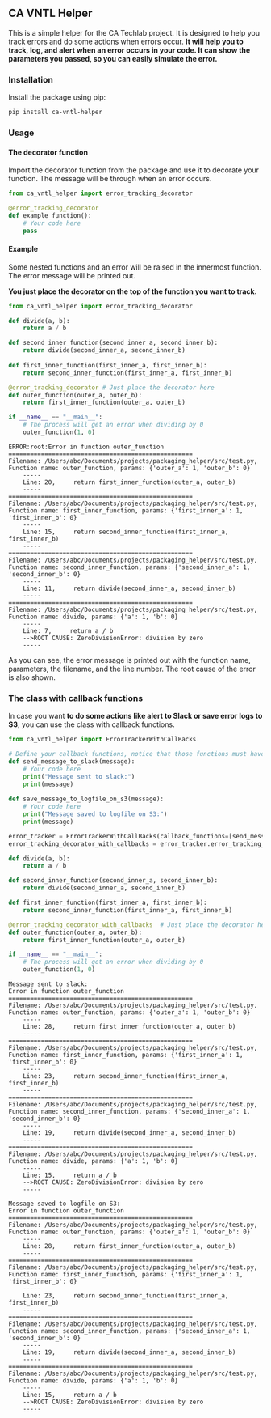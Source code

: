 ## CA VNTL Helper
This is a simple helper for the CA Techlab project. It is designed to help you track errors and do some actions when errors occur.
**It will help you to track, log, and alert when an error occurs in your code. It can show the parameters you passed, so you can easily simulate the error.**
### Installation
Install the package using pip:
```bash
pip install ca-vntl-helper
```
### Usage
#### The decorator function
Import the decorator function from the package and use it to decorate your function. The message will be through when an error occurs.
```python
from ca_vntl_helper import error_tracking_decorator

@error_tracking_decorator
def example_function():
    # Your code here
    pass
```
#### Example
Some nested functions and an error will be raised in the innermost function. The error message will be printed out.

**You just place the decorator on the top of the function you want to track.**
```python
from ca_vntl_helper import error_tracking_decorator

def divide(a, b):
    return a / b

def second_inner_function(second_inner_a, second_inner_b):
    return divide(second_inner_a, second_inner_b)
    
def first_inner_function(first_inner_a, first_inner_b):
    return second_inner_function(first_inner_a, first_inner_b)

@error_tracking_decorator # Just place the decorator here
def outer_function(outer_a, outer_b):
    return first_inner_function(outer_a, outer_b)

if __name__ == "__main__":
    # The process will get an error when dividing by 0
    outer_function(1, 0)
```
```text
ERROR:root:Error in function outer_function 
===================================================
Filename: /Users/abc/Documents/projects/packaging_helper/src/test.py,
Function name: outer_function, params: {'outer_a': 1, 'outer_b': 0}
	-----
	Line: 20,     return first_inner_function(outer_a, outer_b)
 	-----
===================================================
Filename: /Users/abc/Documents/projects/packaging_helper/src/test.py,
Function name: first_inner_function, params: {'first_inner_a': 1, 'first_inner_b': 0}
	-----
	Line: 15,     return second_inner_function(first_inner_a, first_inner_b)
 	-----
===================================================
Filename: /Users/abc/Documents/projects/packaging_helper/src/test.py,
Function name: second_inner_function, params: {'second_inner_a': 1, 'second_inner_b': 0}
	-----
	Line: 11,     return divide(second_inner_a, second_inner_b)
 	-----
===================================================
Filename: /Users/abc/Documents/projects/packaging_helper/src/test.py,
Function name: divide, params: {'a': 1, 'b': 0}
	-----
	Line: 7,     return a / b
 	-->ROOT CAUSE: ZeroDivisionError: division by zero 
	-----
```
As you can see, the error message is printed out with the function name, parameters, the filename, and the line number. The root cause of the error is also shown.

### The class with callback functions
In case you want **to do some actions like alert to Slack or save error logs to S3**, you can use the class with callback functions.  
```python
from ca_vntl_helper import ErrorTrackerWithCallBacks

# Define your callback functions, notice that those functions must have a parameter to receive the message
def send_message_to_slack(message):
    # Your code here
    print("Message sent to slack:")
    print(message)
    
def save_message_to_logfile_on_s3(message):
    # Your code here
    print("Message saved to logfile on S3:")
    print(message)

error_tracker = ErrorTrackerWithCallBacks(callback_functions=[send_message_to_slack, save_message_to_logfile_on_s3])
error_tracking_decorator_with_callbacks = error_tracker.error_tracking_decorator

def divide(a, b):
    return a / b

def second_inner_function(second_inner_a, second_inner_b):
    return divide(second_inner_a, second_inner_b)

def first_inner_function(first_inner_a, first_inner_b):
    return second_inner_function(first_inner_a, first_inner_b)

@error_tracking_decorator_with_callbacks  # Just place the decorator here
def outer_function(outer_a, outer_b):
    return first_inner_function(outer_a, outer_b)

if __name__ == "__main__":
    # The process will get an error when dividing by 0
    outer_function(1, 0)
```
```text
Message sent to slack:
Error in function outer_function 
===================================================
Filename: /Users/abc/Documents/projects/packaging_helper/src/test.py,
Function name: outer_function, params: {'outer_a': 1, 'outer_b': 0}
	-----
	Line: 28,     return first_inner_function(outer_a, outer_b)
 	-----
===================================================
Filename: /Users/abc/Documents/projects/packaging_helper/src/test.py,
Function name: first_inner_function, params: {'first_inner_a': 1, 'first_inner_b': 0}
	-----
	Line: 23,     return second_inner_function(first_inner_a, first_inner_b)
 	-----
===================================================
Filename: /Users/abc/Documents/projects/packaging_helper/src/test.py,
Function name: second_inner_function, params: {'second_inner_a': 1, 'second_inner_b': 0}
	-----
	Line: 19,     return divide(second_inner_a, second_inner_b)
 	-----
===================================================
Filename: /Users/abc/Documents/projects/packaging_helper/src/test.py,
Function name: divide, params: {'a': 1, 'b': 0}
	-----
	Line: 15,     return a / b
 	-->ROOT CAUSE: ZeroDivisionError: division by zero 
	-----

Message saved to logfile on S3:
Error in function outer_function 
===================================================
Filename: /Users/abc/Documents/projects/packaging_helper/src/test.py,
Function name: outer_function, params: {'outer_a': 1, 'outer_b': 0}
	-----
	Line: 28,     return first_inner_function(outer_a, outer_b)
 	-----
===================================================
Filename: /Users/abc/Documents/projects/packaging_helper/src/test.py,
Function name: first_inner_function, params: {'first_inner_a': 1, 'first_inner_b': 0}
	-----
	Line: 23,     return second_inner_function(first_inner_a, first_inner_b)
 	-----
===================================================
Filename: /Users/abc/Documents/projects/packaging_helper/src/test.py,
Function name: second_inner_function, params: {'second_inner_a': 1, 'second_inner_b': 0}
	-----
	Line: 19,     return divide(second_inner_a, second_inner_b)
 	-----
===================================================
Filename: /Users/abc/Documents/projects/packaging_helper/src/test.py,
Function name: divide, params: {'a': 1, 'b': 0}
	-----
	Line: 15,     return a / b
 	-->ROOT CAUSE: ZeroDivisionError: division by zero 
	-----

```